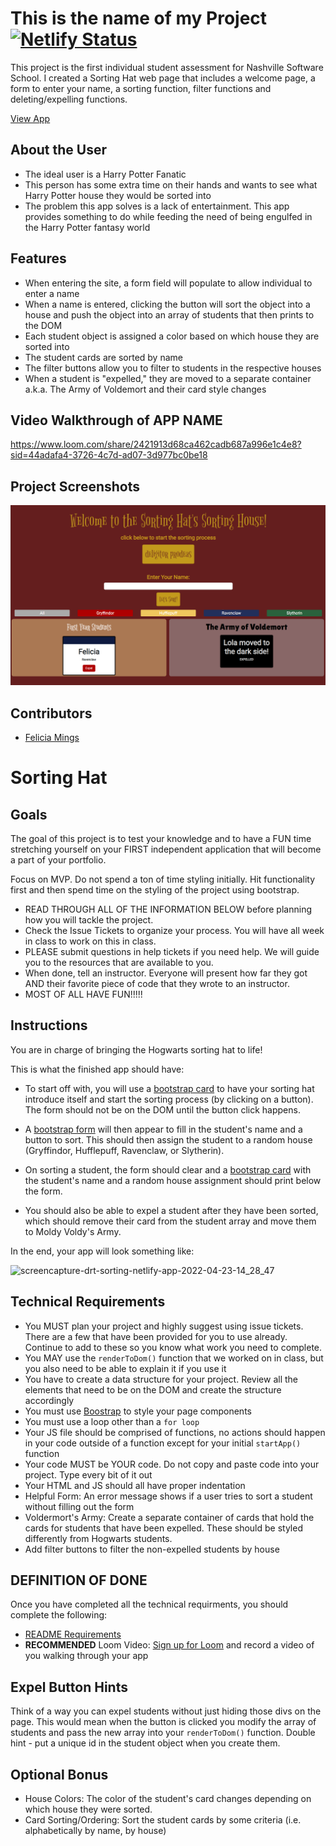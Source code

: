 # This is the name of my Project  [![Netlify Status](https://api.netlify.com/api/v1/badges/917594f9-470e-47e6-af67-789c64bc1541/deploy-status)](https://app.netlify.com/sites/sorting-hat-project-fm/deploys)

This project is the first individual student assessment for Nashville Software School. I created a Sorting Hat web page that includes a welcome page, a form to enter your name, a sorting function, filter functions and deleting/expelling functions.

[View App](https://sorting-hat-project-fm.netlify.app/#)

## About the User 
- The ideal user is a Harry Potter Fanatic
- This person has some extra time on their hands and wants to see what Harry Potter house they would be sorted into 
- The problem this app solves is a lack of entertainment. This app provides something to do while feeding the need of being engulfed in the Harry Potter fantasy world

## Features 
- When entering the site, a form field will populate to allow individual to enter a name
- When a name is entered, clicking the button will sort the object into a house and push the object into an array of students that then prints to the DOM
- Each student object is assigned a color based on which house they are sorted into
- The student cards are sorted by name
- The filter buttons allow you to filter to students in the respective houses
- When a student is "expelled," they are moved to a separate container a.k.a. The Army of Voldemort and their card style changes

## Video Walkthrough of APP NAME
https://www.loom.com/share/2421913d68ca462cadb687a996e1c4e8?sid=44adafa4-3726-4c7d-ad07-3d977bc0be18


## Project Screenshots <!-- These can be inside of your project. Look at the repos from class and see how the images are included in the readme -->
<img width="1148" alt="Web App" src="./images/sorting-hat-screenshot.png">

## Contributors
- [Felicia Mings](https://github.com/fmings)

# Sorting Hat

## Goals
The goal of this project is to test your knowledge and to have a FUN time stretching yourself on your FIRST independent application that will become a part of your portfolio.

Focus on MVP. Do not spend a ton of time styling initially. Hit functionality first and then spend time on the styling of the project using bootstrap.

- READ THROUGH ALL OF THE INFORMATION BELOW before planning how you will tackle the project.
- Check the Issue Tickets to organize your process. You will have all week in class to work on this in class. 
- PLEASE submit questions in help tickets if you need help. We will guide you to the resources that are available to you.
- When done, tell an instructor. Everyone will present how far they got AND their favorite piece of code that they wrote to an instructor.
- MOST OF ALL HAVE FUN!!!!!

## Instructions
You are in charge of bringing the Hogwarts sorting hat to life! 

This is what the finished app should have:
- To start off with, you will use a [bootstrap card](https://getbootstrap.com/docs/5.0/components/card/#header-and-footer) to have your sorting hat introduce itself and start the sorting process (by clicking on a button). The form should not be on the DOM until the button click happens.

- A [bootstrap form](https://getbootstrap.com/docs/5.0/forms/overview/) will then appear to fill in the student's name and a button to sort. This should then assign the student to a random house (Gryffindor, Hufflepuff, Ravenclaw, or Slytherin). 

- On sorting a student, the form should clear and a [bootstrap card](https://getbootstrap.com/docs/5.0/components/card/) with the student's name and a random house assignment should print below the form. 

- You should also be able to expel a student after they have been sorted, which should remove their card from the student array and move them to Moldy Voldy's Army.

In the end, your app will look something like: 

![screencapture-drt-sorting-netlify-app-2022-04-23-14_28_47](https://user-images.githubusercontent.com/29741570/164943525-d20275be-c312-42d1-9730-0c1fd3fd9834.png)


<!-- [See Demo](https://drt-sortinghat.netlify.app/)
 -->
## Technical Requirements
- You MUST plan your project and highly suggest using issue tickets. There are a few that have been provided for you to use already. Continue to add to these so you know what work you need to complete. 
- You MAY use the `renderToDom()` function that we worked on in class, but you also need to be able to explain it if you use it
- You have to create a data structure for your project. Review all the elements that need to be on the DOM and create the structure accordingly
- You must use [Boostrap](https://getbootstrap.com/) to style your page components
- You must use a loop other than a `for loop`
- Your JS file should be comprised of functions, no actions should happen in your code outside of a function except for your initial `startApp()` function
- Your code MUST be YOUR code. Do not copy and paste code into your project. Type every bit of it out
- Your HTML and JS should all have proper indentation
- Helpful Form: An error message shows if a user tries to sort a student without filling out the form
- Voldermort's Army: Create a separate container of cards that hold the cards for students that have been expelled. These should be styled differently from Hogwarts students.
- Add filter buttons to filter the non-expelled students by house

## DEFINITION OF DONE
Once you have completed all the technical requirments, you should complete the following:
- [README Requirements](https://github.com/orgs/nss-evening-web-development/discussions/13)
- **RECOMMENDED** Loom Video: [Sign up for Loom](https://www.loom.com/signup) and record a video of you walking through your app 

## Expel Button Hints
Think of a way you can expel students without just hiding those divs on the page. This would mean when the button is clicked you modify the array of students and pass the new array into your `renderToDom()` function.  Double hint - put a unique id in the student object when you create them.

## Optional Bonus
- House Colors: The color of the student's card changes depending on which house they were sorted.
- Card Sorting/Ordering: Sort the student cards by some criteria (i.e. alphabetically by name, by house)
